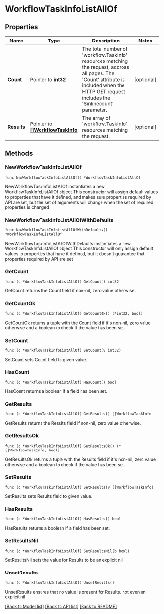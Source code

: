 # WorkflowTaskInfoListAllOf

## Properties

Name | Type | Description | Notes
------------ | ------------- | ------------- | -------------
**Count** | Pointer to **int32** | The total number of &#39;workflow.TaskInfo&#39; resources matching the request, accross all pages. The &#39;Count&#39; attribute is included when the HTTP GET request includes the &#39;$inlinecount&#39; parameter. | [optional] 
**Results** | Pointer to [**[]WorkflowTaskInfo**](WorkflowTaskInfo.md) | The array of &#39;workflow.TaskInfo&#39; resources matching the request. | [optional] 

## Methods

### NewWorkflowTaskInfoListAllOf

`func NewWorkflowTaskInfoListAllOf() *WorkflowTaskInfoListAllOf`

NewWorkflowTaskInfoListAllOf instantiates a new WorkflowTaskInfoListAllOf object
This constructor will assign default values to properties that have it defined,
and makes sure properties required by API are set, but the set of arguments
will change when the set of required properties is changed

### NewWorkflowTaskInfoListAllOfWithDefaults

`func NewWorkflowTaskInfoListAllOfWithDefaults() *WorkflowTaskInfoListAllOf`

NewWorkflowTaskInfoListAllOfWithDefaults instantiates a new WorkflowTaskInfoListAllOf object
This constructor will only assign default values to properties that have it defined,
but it doesn't guarantee that properties required by API are set

### GetCount

`func (o *WorkflowTaskInfoListAllOf) GetCount() int32`

GetCount returns the Count field if non-nil, zero value otherwise.

### GetCountOk

`func (o *WorkflowTaskInfoListAllOf) GetCountOk() (*int32, bool)`

GetCountOk returns a tuple with the Count field if it's non-nil, zero value otherwise
and a boolean to check if the value has been set.

### SetCount

`func (o *WorkflowTaskInfoListAllOf) SetCount(v int32)`

SetCount sets Count field to given value.

### HasCount

`func (o *WorkflowTaskInfoListAllOf) HasCount() bool`

HasCount returns a boolean if a field has been set.

### GetResults

`func (o *WorkflowTaskInfoListAllOf) GetResults() []WorkflowTaskInfo`

GetResults returns the Results field if non-nil, zero value otherwise.

### GetResultsOk

`func (o *WorkflowTaskInfoListAllOf) GetResultsOk() (*[]WorkflowTaskInfo, bool)`

GetResultsOk returns a tuple with the Results field if it's non-nil, zero value otherwise
and a boolean to check if the value has been set.

### SetResults

`func (o *WorkflowTaskInfoListAllOf) SetResults(v []WorkflowTaskInfo)`

SetResults sets Results field to given value.

### HasResults

`func (o *WorkflowTaskInfoListAllOf) HasResults() bool`

HasResults returns a boolean if a field has been set.

### SetResultsNil

`func (o *WorkflowTaskInfoListAllOf) SetResultsNil(b bool)`

 SetResultsNil sets the value for Results to be an explicit nil

### UnsetResults
`func (o *WorkflowTaskInfoListAllOf) UnsetResults()`

UnsetResults ensures that no value is present for Results, not even an explicit nil

[[Back to Model list]](../README.md#documentation-for-models) [[Back to API list]](../README.md#documentation-for-api-endpoints) [[Back to README]](../README.md)



